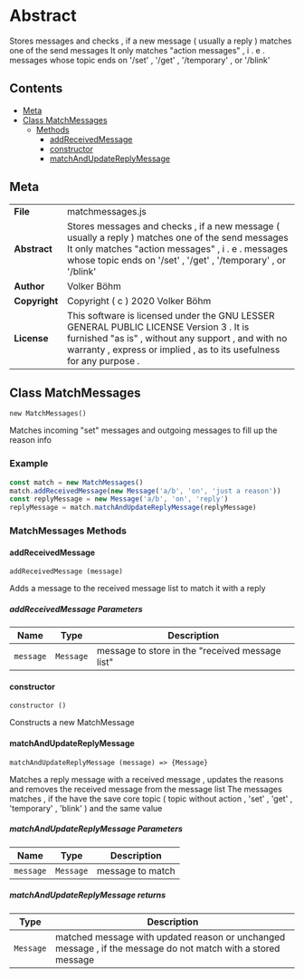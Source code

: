 <!-- This file is generated by jsmddoc version 0.1 -->

# Abstract

Stores messages and checks , if a new message ( usually a reply ) matches one of the send messages It only matches "action messages" , i . e . messages whose topic ends on '/set' , '/get' , '/temporary' , or '/blink'

## Contents

- [Meta](#Meta)
- [Class MatchMessages](#Class-MatchMessages)
  - [Methods](#MatchMessages-Methods)
    - [addReceivedMessage](#addReceivedMessage)
    - [constructor](#constructor)
    - [matchAndUpdateReplyMessage](#matchAndUpdateReplyMessage)

## Meta

| | |
| --- | --- |
| **File** | matchmessages.js |
| **Abstract** | Stores messages and checks , if a new message ( usually a reply ) matches one of the send messages It only matches "action messages" , i . e . messages whose topic ends on '/set' , '/get' , '/temporary' , or '/blink' |
| **Author** | Volker Böhm |
| **Copyright** | Copyright ( c ) 2020 Volker Böhm |
| **License** | This software is licensed under the GNU LESSER GENERAL PUBLIC LICENSE Version 3 . It is furnished "as is" , without any support , and with no warranty , express or implied , as to its usefulness for any purpose . |

## Class MatchMessages

`new MatchMessages()`

Matches incoming "set" messages and outgoing messages to fill up the reason info

### Example

```javascript
const match = new MatchMessages()
match.addReceivedMessage(new Message('a/b', 'on', 'just a reason'))
const replyMessage = new Message('a/b', 'on', 'reply')
replyMessage = match.matchAndUpdateReplyMessage(replyMessage)
```

### MatchMessages Methods

#### addReceivedMessage

`addReceivedMessage (message)`

Adds a message to the received message list to match it with a reply

##### addReceivedMessage Parameters

| Name | Type | Description |
| ---------- | ------------ | ----------------- |
| `message` | `Message` | message to store in the "received message list" | |

#### constructor

`constructor ()`

Constructs a new MatchMessage

#### matchAndUpdateReplyMessage

`matchAndUpdateReplyMessage (message) => {Message}`

Matches a reply message with a received message , updates the reasons and removes the received message from the message list The messages matches , if the have the save core topic ( topic without action , 'set' , 'get' , 'temporary' , 'blink' ) and the same value

##### matchAndUpdateReplyMessage Parameters

| Name | Type | Description |
| ---------- | ------------ | ----------------- |
| `message` | `Message` | message to match | |

##### matchAndUpdateReplyMessage returns

| Type | Description |
| ---- | ----------- |
| `Message` | matched message with updated reason or unchanged message , if the message do not match with a stored message |

